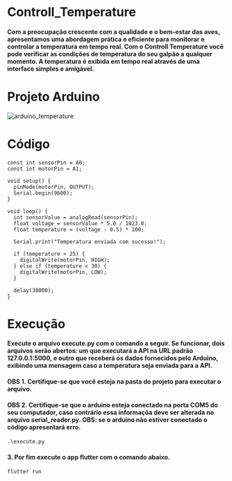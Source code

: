 # Controll_Temperature

#### Com a preocupação crescente com a qualidade e o bem-estar das aves, apresentamos uma abordagem prática e eficiente para monitorar e controlar a temperatura em tempo real. Com o Controll Temperature você pode verificar as condições de temperatura do seu galpão a qualquer momento. A temperatura é exibida em tempo real através de uma interface simples e amigável.

# Projeto Arduino

![arduino_temperature](https://github.com/Abimaelcorado/Controll_Temperature/assets/125766299/7a5c6f43-84dc-41cb-b51b-e17836cebe6b)

# Código

```
const int sensorPin = A0;   
const int motorPin = A1;   

void setup() {
  pinMode(motorPin, OUTPUT);
  Serial.begin(9600);
}

void loop() {
  int sensorValue = analogRead(sensorPin);  
  float voltage = sensorValue * 5.0 / 1023.0;  
  float temperature = (voltage - 0.5) * 100; 

  Serial.print("Temperatura enviada com sucesso!");

  if (temperature > 25) {
    digitalWrite(motorPin, HIGH); 
  } else if (temperature < 30) {
    digitalWrite(motorPin, LOW);  
  }

  delay(30000);  
}
```

# Execução

#### Execute o arquivo execute.py com o comando a seguir. Se funcionar, dois arquivos serão abertos: um que executará a API na URL padrão 127.0.0.1:5000, e outro que receberá os dados fornecidos pelo Arduino, exibindo uma mensagem caso a temperatura seja enviada para a API.

#### OBS 1. Certifique-se que você esteja na pasta do projeto para executar o arquivo.
#### OBS 2. Certifique-se que o arduino esteja conectado na porta COM5 do seu computador, caso contrário essa informaçõa deve ser alterada no arquivo serial_reader.py. OBS: se o arduino não estiver conectado o código apresentará erro.
```
.\execute.py
```

#### 3. Por fim execute o app flutter com o comando abaixo.
```
flutter run
```
